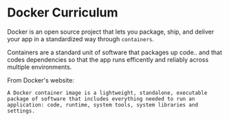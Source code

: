 # Docker Curriculum 

Docker is an open source project that lets you package, ship, and deliver your app in a standardized way through `containers`.

Containers are a standard unit of software that packages up code.. and that codes dependencies so that the app runs efficently and reliably across multiple environments.

From Docker's website:

```
A Docker container image is a lightweight, standalone, executable package of software that includes everything needed to run an application: code, runtime, system tools, system libraries and settings.
```